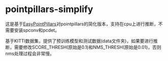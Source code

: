 # pointpillars-simplify
这是基于[EasyPointPillars](https://github.com/open-mmlab/OpenPCDet](https://github.com/AbangLZU/EasyPointPillars))对pointpillars的简化版本，支持在cpu上进行推断，不需要安装spconv和pcdet。

基于KITTI数据集，提供了预训练模型和测试数据(data文件夹)，如果要进行推断，需要修改SCORE_THRESH(原始是0.1)和NMS_THRESH(原始是0.01)，否则nms处理过程会非常慢。


